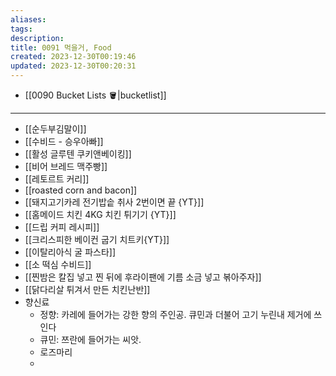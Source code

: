 ```yaml
---
aliases: 
tags: 
description:
title: 0091 먹을거, Food
created: 2023-12-30T00:19:46
updated: 2023-12-30T00:20:31
---
```

- [[0090 Bucket Lists 🪣|bucketlist]]
___
- [[순두부김말이]]
- [[수비드 - 승우아빠]]
- [[활성 글루텐 쿠키앤베이킹]]
- [[비어 브레드 맥주빵]]
- [[레토르트 커리]]
- [[roasted corn and bacon]]
- [[돼지고기카레 전기밥솥 취사 2번이면 끝 {YT}]]
- [[홈메이드 치킨 4KG 치킨 튀기기 {YT}]]
- [[드립 커피 레시피]]
- [[크리스피한 베이컨 굽기 치트키{YT}]]
- [[이탈리아식 굴 파스타]]
- [[소 떡심 수비드]]
- [[찐밤은 칼집 넣고 찐 뒤에 후라이팬에 기름 소금 넣고 볶아주자]]
- [[닭다리살 튀겨서 만든 치킨난반]]
- 향신료
	- 정향: 카레에 들어가는 강한 향의 주인공. 큐민과 더불어 고기 누린내 제거에 쓰인다
	- 큐민: 쯔란에 들어가는 씨앗.
	- 로즈마리
	- 
